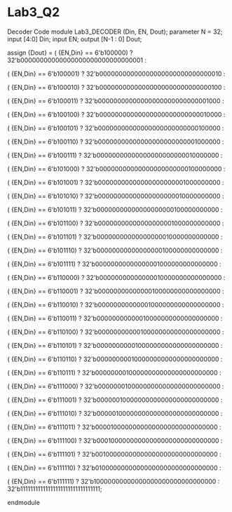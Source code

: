 # Lab3_Q2
Decoder Code
module Lab3_DECODER (Din, EN, Dout);
parameter N = 32;
input [4:0] Din;
input EN;
output [N-1 : 0] Dout;

assign {Dout} = 
( {EN,Din} == 6'b100000) ? 32'b00000000000000000000000000000001 : 

( {EN,Din} == 6'b100001) ? 32'b00000000000000000000000000000010 : 

( {EN,Din} == 6'b100010) ? 32'b00000000000000000000000000000100 : 

( {EN,Din} == 6'b100011) ? 32'b00000000000000000000000000001000 : 

( {EN,Din} == 6'b100100) ? 32'b00000000000000000000000000010000 : 

( {EN,Din} == 6'b100101) ? 32'b00000000000000000000000000100000 : 

( {EN,Din} == 6'b100110) ? 32'b00000000000000000000000001000000 : 

( {EN,Din} == 6'b100111) ? 32'b00000000000000000000000010000000 :
 
( {EN,Din} == 6'b101000) ? 32'b00000000000000000000000100000000 : 

( {EN,Din} == 6'b101001) ? 32'b00000000000000000000001000000000 :

( {EN,Din} == 6'b101010) ? 32'b00000000000000000000010000000000 :

( {EN,Din} == 6'b101011) ? 32'b00000000000000000000100000000000 :   

( {EN,Din} == 6'b101100) ? 32'b00000000000000000001000000000000 : 

( {EN,Din} == 6'b101101) ? 32'b00000000000000000010000000000000 : 

( {EN,Din} == 6'b101110) ? 32'b00000000000000000100000000000000 : 

( {EN,Din} == 6'b101111) ? 32'b00000000000000001000000000000000 : 

( {EN,Din} == 6'b110000) ? 32'b00000000000000010000000000000000 : 

( {EN,Din} == 6'b110001) ? 32'b00000000000000100000000000000000 : 

( {EN,Din} == 6'b110010) ? 32'b00000000000001000000000000000000 : 

( {EN,Din} == 6'b110011) ? 32'b00000000000010000000000000000000 : 

( {EN,Din} == 6'b110100) ? 32'b00000000000100000000000000000000 : 

( {EN,Din} == 6'b110101) ? 32'b00000000001000000000000000000000 : 

( {EN,Din} == 6'b110110) ? 32'b00000000010000000000000000000000 : 

( {EN,Din} == 6'b110111) ? 32'b00000000100000000000000000000000 : 

( {EN,Din} == 6'b111000) ? 32'b00000001000000000000000000000000 : 

( {EN,Din} == 6'b111001) ? 32'b00000010000000000000000000000000 : 

( {EN,Din} == 6'b111010) ? 32'b00000100000000000000000000000000 : 

( {EN,Din} == 6'b111011) ? 32'b00001000000000000000000000000000 : 

( {EN,Din} == 6'b111100) ? 32'b00010000000000000000000000000000 : 

( {EN,Din} == 6'b111101) ? 32'b00100000000000000000000000000000 : 

( {EN,Din} == 6'b111110) ? 32'b01000000000000000000000000000000 : 

( {EN,Din} == 6'b111111) ? 32'b10000000000000000000000000000000 : 32'b11111111111111111111111111111111;



endmodule 
